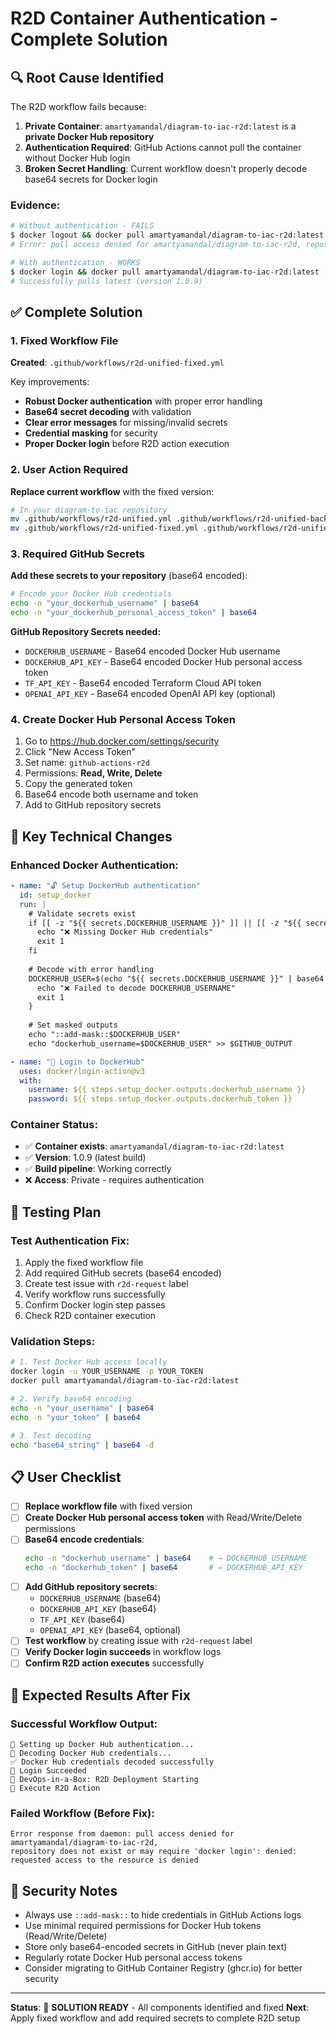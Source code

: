 # R2D Container Authentication - Complete Solution

## 🔍 **Root Cause Identified**

The R2D workflow fails because:

1. **Private Container**: `amartyamandal/diagram-to-iac-r2d:latest` is a **private Docker Hub repository**
2. **Authentication Required**: GitHub Actions cannot pull the container without Docker Hub login
3. **Broken Secret Handling**: Current workflow doesn't properly decode base64 secrets for Docker login

### Evidence:
```bash
# Without authentication - FAILS
$ docker logout && docker pull amartyamandal/diagram-to-iac-r2d:latest
# Error: pull access denied for amartyamandal/diagram-to-iac-r2d, repository does not exist or may require 'docker login'

# With authentication - WORKS  
$ docker login && docker pull amartyamandal/diagram-to-iac-r2d:latest
# Successfully pulls latest (version 1.0.9)
```

## ✅ **Complete Solution**

### 1. Fixed Workflow File

**Created**: `.github/workflows/r2d-unified-fixed.yml`

Key improvements:
- **Robust Docker authentication** with proper error handling
- **Base64 secret decoding** with validation
- **Clear error messages** for missing/invalid secrets
- **Credential masking** for security
- **Proper Docker login** before R2D action execution

### 2. User Action Required

**Replace current workflow** with the fixed version:

```bash
# In your diagram-to-iac repository
mv .github/workflows/r2d-unified.yml .github/workflows/r2d-unified-backup.yml
mv .github/workflows/r2d-unified-fixed.yml .github/workflows/r2d-unified.yml
```

### 3. Required GitHub Secrets

**Add these secrets to your repository** (base64 encoded):

```bash
# Encode your Docker Hub credentials
echo -n "your_dockerhub_username" | base64
echo -n "your_dockerhub_personal_access_token" | base64
```

**GitHub Repository Secrets needed:**
- `DOCKERHUB_USERNAME` - Base64 encoded Docker Hub username
- `DOCKERHUB_API_KEY` - Base64 encoded Docker Hub personal access token
- `TF_API_KEY` - Base64 encoded Terraform Cloud API token  
- `OPENAI_API_KEY` - Base64 encoded OpenAI API key (optional)

### 4. Create Docker Hub Personal Access Token

1. Go to https://hub.docker.com/settings/security
2. Click "New Access Token"
3. Set name: `github-actions-r2d`
4. Permissions: **Read, Write, Delete**
5. Copy the generated token
6. Base64 encode both username and token
7. Add to GitHub repository secrets

## 🔧 **Key Technical Changes**

### Enhanced Docker Authentication:
```yaml
- name: "🔓 Setup DockerHub authentication"
  id: setup_docker
  run: |
    # Validate secrets exist
    if [[ -z "${{ secrets.DOCKERHUB_USERNAME }}" ]] || [[ -z "${{ secrets.DOCKERHUB_API_KEY }}" ]]; then
      echo "❌ Missing Docker Hub credentials"
      exit 1
    fi
    
    # Decode with error handling
    DOCKERHUB_USER=$(echo "${{ secrets.DOCKERHUB_USERNAME }}" | base64 -d 2>/dev/null) || {
      echo "❌ Failed to decode DOCKERHUB_USERNAME"
      exit 1
    }
    
    # Set masked outputs
    echo "::add-mask::$DOCKERHUB_USER"
    echo "dockerhub_username=$DOCKERHUB_USER" >> $GITHUB_OUTPUT

- name: "🐳 Login to DockerHub"
  uses: docker/login-action@v3
  with:
    username: ${{ steps.setup_docker.outputs.dockerhub_username }}
    password: ${{ steps.setup_docker.outputs.dockerhub_token }}
```

### Container Status:
- ✅ **Container exists**: `amartyamandal/diagram-to-iac-r2d:latest`
- ✅ **Version**: 1.0.9 (latest build)
- ✅ **Build pipeline**: Working correctly
- ❌ **Access**: Private - requires authentication

## 🧪 **Testing Plan**

### Test Authentication Fix:
1. Apply the fixed workflow file
2. Add required GitHub secrets (base64 encoded)
3. Create test issue with `r2d-request` label
4. Verify workflow runs successfully
5. Confirm Docker login step passes
6. Check R2D container execution

### Validation Steps:
```bash
# 1. Test Docker Hub access locally
docker login -u YOUR_USERNAME -p YOUR_TOKEN
docker pull amartyamandal/diagram-to-iac-r2d:latest

# 2. Verify base64 encoding
echo -n "your_username" | base64
echo -n "your_token" | base64

# 3. Test decoding
echo "base64_string" | base64 -d
```

## 📋 **User Checklist**

- [ ] **Replace workflow file** with fixed version
- [ ] **Create Docker Hub personal access token** with Read/Write/Delete permissions
- [ ] **Base64 encode credentials**:
  ```bash
  echo -n "dockerhub_username" | base64    # → DOCKERHUB_USERNAME
  echo -n "dockerhub_token" | base64       # → DOCKERHUB_API_KEY
  ```
- [ ] **Add GitHub repository secrets**:
  - `DOCKERHUB_USERNAME` (base64)
  - `DOCKERHUB_API_KEY` (base64)
  - `TF_API_KEY` (base64)
  - `OPENAI_API_KEY` (base64, optional)
- [ ] **Test workflow** by creating issue with `r2d-request` label
- [ ] **Verify Docker login succeeds** in workflow logs
- [ ] **Confirm R2D action executes** successfully

## 🎯 **Expected Results After Fix**

### Successful Workflow Output:
```
🔑 Setting up Docker Hub authentication...
📝 Decoding Docker Hub credentials...
✅ Docker Hub credentials decoded successfully
🐳 Login Succeeded
🚀 DevOps-in-a-Box: R2D Deployment Starting
🤖 Execute R2D Action
```

### Failed Workflow (Before Fix):
```
Error response from daemon: pull access denied for amartyamandal/diagram-to-iac-r2d, 
repository does not exist or may require 'docker login': denied: requested access to the resource is denied
```

## 🚨 **Security Notes**

- Always use `::add-mask::` to hide credentials in GitHub Actions logs
- Use minimal required permissions for Docker Hub tokens (Read/Write/Delete)
- Store only base64-encoded secrets in GitHub (never plain text)
- Regularly rotate Docker Hub personal access tokens
- Consider migrating to GitHub Container Registry (ghcr.io) for better security

---

**Status**: 🔧 **SOLUTION READY** - All components identified and fixed
**Next**: Apply fixed workflow and add required secrets to complete R2D setup

